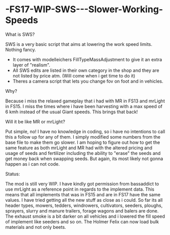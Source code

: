 # -FS17-WIP-SWS---Slower-Working-Speeds

What is SWS?

SWS is a very basic script that aims at lowering the work speed limits. Nothing fancy.
- It comes with modelleichers FillTypeMassAdjustment to give it an extra layer of "realism". 
- All SWS edits are listed in their own category in the shop and they are not listed by price atm. (Will come when i get time to do it)
- Theres a camera script that lets you change fov on foot and in vehicles.


Why?

Because i miss the relaxed gameplay that i had with MR in FS13 and mrLight in FS15. I miss the times where i have been harvesting with a max speed of 6 kmh instead of the usual Giant speeds. This brings that back!


Will it be like MR or mrLight?

Put simple, no! 
I have no knowledge in coding, so i have no intentions to call this a follow up for any of them. I simply modified some numbers from the base file to make them go slower.
I am hoping to figure out how to get the same feature as both mrLight and MR had with the altered pricing and usage of seeds and fertilizer including the ability to "erase" the seeds and get money back when swapping seeds. But again, its most likely not gonna happen as i can not code.


Status:

The mod is still very WIP. 
I have kindly got permission from bassaddict to use mrLight as a reference point in regards to the implement data. This means that all implements that was in FS15 and are in FS17 have the same values. I have tried getting all the new stuff as close as i could.
So far its all header types, mowers, tedders, windrowers, cultivators, seeders, ploughs, sprayers, slurry and manure trailers, forage wagons and balers are done. 
The exhaust smoke is a bit darker on all vehicles and i lowered the fill speed of implement like seeders and so on.
The Holmer Felix can now load bulk materials and not only beets.


